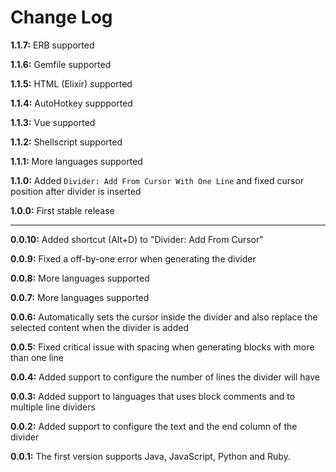 # Change Log

**1.1.7:** ERB supported

**1.1.6:** Gemfile supported

**1.1.5:** HTML (Elixir) supported

**1.1.4:** AutoHotkey suppported

**1.1.3:** Vue supported

**1.1.2:** Shellscript supported

**1.1.1:** More languages supported

**1.1.0:** Added `Divider: Add From Cursor With One Line` and fixed cursor position after divider is inserted

**1.0.0:** First stable release

---

**0.0.10:** Added shortcut (Alt+D) to "Divider: Add From Cursor"

**0.0.9:** Fixed a off-by-one error when generating the divider

**0.0.8:** More languages supported

**0.0.7:** More languages supported

**0.0.6:** Automatically sets the cursor inside the divider and also replace the selected content when the divider is added

**0.0.5:** Fixed critical issue with spacing when generating blocks with more than one line

**0.0.4:** Added support to configure the number of lines the divider will have

**0.0.3:** Added support to languages that uses block comments and to multiple line dividers

**0.0.2:** Added support to configure the text and the end column of the divider

**0.0.1:** The first version supports Java, JavaScript, Python and Ruby.
